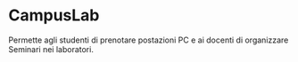 # CampusLab
Permette agli studenti di prenotare postazioni PC e ai docenti di organizzare Seminari nei laboratori.
